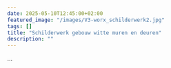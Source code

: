 ```yaml
---
date: 2025-05-10T12:45:00+02:00
featured_image: "/images/V3-worx_schilderwerk2.jpg"
tags: []
title: "Schilderwerk gebouw witte muren en deuren"
description: ""
---
```


...